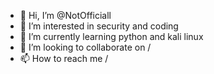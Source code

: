 - 👋 Hi, I’m @NotOfficiall
- 👀 I’m interested in security and coding
- 🌱 I’m currently learning python and kali linux
- 💞️ I’m looking to collaborate on /
- 📫 How to reach me /

<!---
NotOfficiall/NotOfficiall is a ✨ special ✨ repository because its `README.md` (this file) appears on your GitHub profile.
You can click the Preview link to take a look at your changes.
--->
